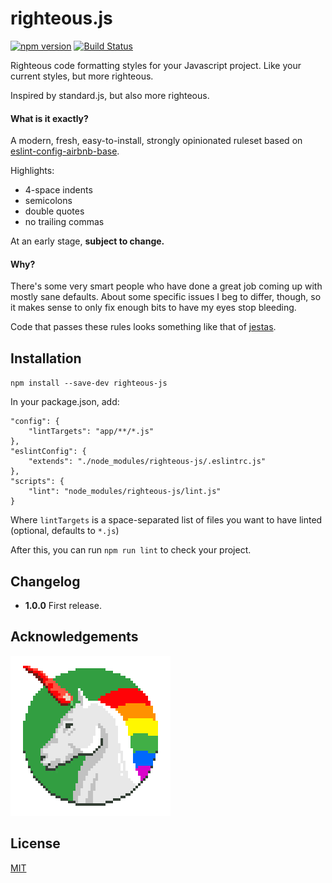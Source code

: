 # righteous.js

[![npm version](https://badge.fury.io/js/righteous-js.svg)](http://badge.fury.io/js/righteous-js) [![Build Status](https://travis-ci.org/mieky/righteous-js.svg?branch=master)](https://travis-ci.org/mieky/righteous-js)

Righteous code formatting styles for your Javascript project. Like your current styles, but more righteous.

Inspired by standard.js, but also more righteous.

#### What is it exactly?

A modern, fresh, easy-to-install, strongly opinionated ruleset based on [eslint-config-airbnb-base](https://github.com/airbnb/javascript/tree/master/packages/eslint-config-airbnb-base).

Highlights:
- 4-space indents
- semicolons
- double quotes
- no trailing commas

At an early stage, **subject to change.**

#### Why?

There's some very smart people who have done a great job coming up with mostly sane defaults. About some specific issues I beg to differ, though, so it makes sense to only fix enough bits to have my eyes stop bleeding.

Code that passes these rules looks something like that of [jestas](https://github.com/mieky/jestas).

## Installation

`npm install --save-dev righteous-js`

In your package.json, add:

```
"config": {
    "lintTargets": "app/**/*.js"
},
"eslintConfig": {
    "extends": "./node_modules/righteous-js/.eslintrc.js"
},
"scripts": {
    "lint": "node_modules/righteous-js/lint.js"
}
```

Where `lintTargets` is a space-separated list of files you want to have linted (optional, defaults to `*.js`)

After this, you can run `npm run lint` to check your project.

## Changelog

- **1.0.0** First release.

## Acknowledgements

[![chilicorn](chilicorn.png)](http://futurice.com/blog/sponsoring-free-time-open-source-activities)

## License

[MIT](https://github.com/mieky/righteous-js/blob/master/LICENSE)
